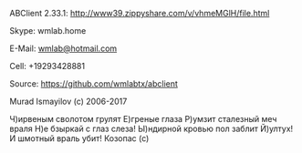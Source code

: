 ABClient 2.33.1: http://www39.zippyshare.com/v/vhmeMGlH/file.html 

Skype: wmlab.home

E-Mail: wmlab@hotmail.com

Cell: +19293428881

Source: https://github.com/wmlabtx/abclient 

Murad Ismayilov (c) 2006-2017

Ч)ирвеным сволотом грулят 
Е)греные глаза 
Р)умзит сталезный меч враля 
Н)е бзыркай с глаз слеза! 
Ы)ндирной кровью пол заблит 
Й)ултух! И шмотный враль убит! 
Козопас (с)

